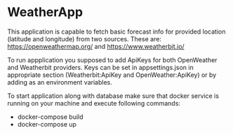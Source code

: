 # WeatherApp
This application is capable to fetch basic forecast info for provided location (latitude and longitude) from two sources.
These are: https://openweathermap.org/ and https://www.weatherbit.io/

To run appplication you supposed to add ApiKeys for both OpenWeather and Weatherbit providers.
Keys can be set in appsettings.json in appropriate section (Weatherbit:ApiKey and OpenWeather:ApiKey) or by adding as an environment variables.

To start application along with database make sure that docker service is running on your machine and execute following commands:
- docker-compose build
- docker-compose up
